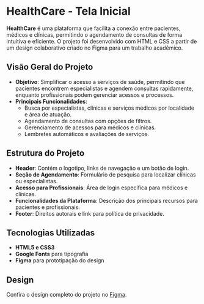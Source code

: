 # HealthCare - Tela Inicial

**HealthCare** é uma plataforma que facilita a conexão entre pacientes, médicos e clínicas, permitindo o agendamento de consultas de forma intuitiva e eficiente. O projeto foi desenvolvido com HTML e CSS a partir de um design colaborativo criado no Figma para um trabalho acadêmico.

## Visão Geral do Projeto

- **Objetivo**: Simplificar o acesso a serviços de saúde, permitindo que pacientes encontrem especialistas e agendem consultas rapidamente, enquanto profissionais podem gerenciar acessos e processos.
- **Principais Funcionalidades**:
  - Busca por especialistas, clínicas e serviços médicos por localidade e área de atuação.
  - Agendamento de consultas com opções de filtros.
  - Gerenciamento de acessos para médicos e clínicas.
  - Lembretes automáticos e avaliações de serviços.

## Estrutura do Projeto

- **Header**: Contém o logotipo, links de navegação e um botão de login.
- **Seção de Agendamento**: Formulário de pesquisa para localizar clínicas ou especialistas.
- **Acesso para Profissionais**: Área de login específica para médicos e clínicas.
- **Funcionalidades da Plataforma**: Descrição dos principais recursos para pacientes e profissionais.
- **Footer**: Direitos autorais e link para política de privacidade.

## Tecnologias Utilizadas

- **HTML5 e CSS3**
- **Google Fonts** para tipografia
- **Figma** para prototipação do design

## Design

Confira o design completo do projeto no [Figma](https://www.figma.com/design/UyYAS6DaverEpPDHsirkLk/Teste-Clinica-M%C3%A9dica?node-id=0-1&t=PuHKlU9i9ENhSD8S-1).
 
